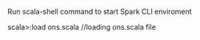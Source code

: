 
Run scala-shell command to start Spark CLI enviroment

scala>:load ons.scala     //loading ons.scala file


